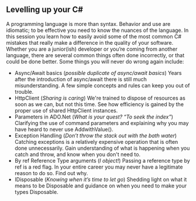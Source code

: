## Levelling up your C#

A programming language is more than syntax. Behavior and use are idiomatic; to be effective you need to know the 
nuances of the language. In this session you learn how to easily avoid some of the most common C# mistakes 
that really make a difference in the quality of your software. Whether you are a junior(ish) developer or you’re 
coming from another language, there are several common things often done incorrectly, or that could be done better. 
Some things you will never do wrong again include:

*	Async/Await basics (*possible duplicate of async/await basics*)
  Years after the introduction of async/await there is still much misunderstanding. A few simple concepts and rules
  can keep you out of trouble.
*	HttpClient (*Sharing is caring*)
  We're trained to dispose of resources as soon as we can, but not this time. See how efficiency is gained by the
  proper use of shared HttpClient instances.
*	Parameters in ADO.Net (*What is your quest? “To seek the index”*)
  Clarifying the use of command parameters and explaining why you may have heard to never use AddwithValue().
*	Exception Handling (*Don’t throw the stack out with the bath water*)
  Catching exceptions is a relatively expensive operation that is often done unnecessarily. Gain understanding
  of what is happening when you catch and throw, and know when you don't need to.
*	By ref Reference Type arguments (*I object!*)
  Passing a reference type by ref is a red flag. In your entire career you may never have a legitimate reason
  to do so. Find out why.
*	IDisposable (*Knowing when it’s time to let go*)
  Shedding light on what it means to be Disposable and guidance on when you need to make your types Disposable.
  
